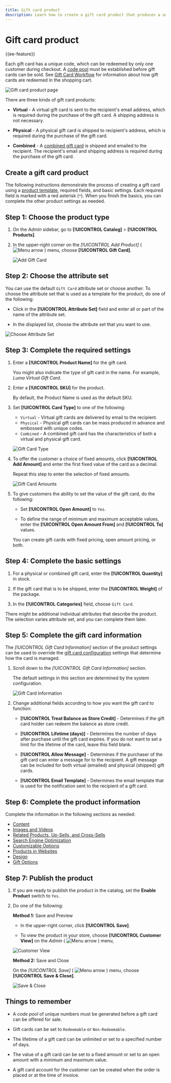 ```yaml
---
title: Gift card product
description: Learn how to create a gift card product that produces a unique code to be redeemed by a recipient customer during checkout. 
---
```

# Gift card product

{{ee-feature}}

Each gift card has a unique code, which can be redeemed by only one customer during checkout. A [code pool](https://docs.magento.com/user-guide/catalog/product-gift-card-account-configuration.html#step-3-establish-the-gift-card-code-pool) must be established before gift cards can be sold. See [Gift Card Workflow](https://docs.magento.com/user-guide/catalog/product-gift-card-workflow.html) for information about how gift cards are redeemed in the shopping cart.

![Gift card product page](./assets/storefront-giftcard-product-page.png)<!-- zoom -->

There are three kinds of gift card products:

- **Virtual** - A virtual gift card is sent to the recipient's email address, which is required during the purchase of the gift card. A shipping address is not necessary.

- **Physical** - A physical gift card is shipped to recipient's address, which is required during the purchase of the gift card.

- **Combined** - A [combined gift card](https://docs.magento.com/user-guide/catalog/product-gift-card-workflow.html) is shipped and emailed to the recipient. The recipient's email and shipping address is required during the purchase of the gift card.

## Create a gift card product

The following instructions demonstrate the process of creating a gift card using a [product template](attribute-sets.md), required fields, and basic settings. Each required field is marked with a red asterisk (`*`). When you finish the basics, you can complete the other product settings as needed.

## Step 1: Choose the product type

1. On the _Admin_ sidebar, go to **[!UICONTROL Catalog]** > **[!UICONTROL Products]**.

1. In the upper-right corner on the _[!UICONTROL Add Product]_ ( ![Menu arrow](../assets/icon-menu-down-arrow-red.png)<!-- {: width="25px"} --> ) menu, choose **[!UICONTROL Gift Card]**.

   ![Add Gift Card](./assets/product-add-gift-card.png)<!-- zoom -->

## Step 2: Choose the attribute set

You can use the default `Gift Card` attribute set or choose another. To choose the attribute set that is used as a template for the product, do one of the following:

- Click in the **[!UICONTROL Attribute Set]** field and enter all or part of the name of the attribute set.

- In the displayed list, choose the attribute set that you want to use.

![Choose Attribute Set](./assets/product-create-choose-attribute-set-gift-card.png)<!-- zoom -->

## Step 3: Complete the required settings

1. Enter a **[!UICONTROL Product Name]** for the gift card.

   You might also indicate the type of gift card in the name. For example, _Luma Virtual Gift Card_.

1. Enter a **[!UICONTROL SKU]** for the product.

   By default, the Product Name is used as the default SKU.

1. Set **[!UICONTROL Card Type]** to one of the following:

   - `Virtual` - Virtual gift cards are delivered by email to the recipient.
   - `Physical` - Physical gift cards can be mass produced in advance and embossed with unique codes.
   - `Combined` - A combined gift card has the characteristics of both a virtual and physical gift card.

   ![Gift Card Type](./assets/product-create-gift-card-type.png)<!-- zoom -->

1. To offer the customer a choice of fixed amounts, click **[!UICONTROL Add Amount]** and enter the first fixed value of the card as a decimal.

   Repeat this step to enter the selection of fixed amounts.

   ![Gift Card Amounts](./assets/product-create-gift-card-amounts.png)<!-- zoom -->

1. To give customers the ability to set the value of the gift card, do the following:

   - Set **[!UICONTROL Open Amount]** to `Yes`.

   - To define the range of minimum and maximum acceptable values, enter the **[!UICONTROL Open Amount From]** and **[!UICONTROL To]** values.

   You can create gift cards with fixed pricing, open amount pricing, or both.

## Step 4: Complete the basic settings

1. For a physical or combined gift card, enter the **[!UICONTROL Quantity]** in stock.

1. If the gift card that is to be shipped, enter the **[!UICONTROL Weight]** of the package.

1. In the **[!UICONTROL Categories]** field, choose `Gift Card`.

There might be additional individual attributes that describe the product. The selection varies attribute set, and you can complete them later.

## Step 5: Complete the gift card information

The _[!UICONTROL Gift Card Information]_ section of the product settings can be used to override the [gift card configuration](https://docs.magento.com/user-guide/configuration/sales/gift-cards.html) settings that determine how the card is managed.

1. Scroll down to the _[!UICONTROL Gift Card Information]_ section.

   The default settings in this section are determined by the system configuration.

   ![Gift Card Information](./assets/product-gift-card-information.png)<!-- zoom -->

1. Change additional fields according to how you want the gift card to function:

   - **[!UICONTROL Treat Balance as Store Credit]** - Determines if the gift card holder can redeem the balance as store credit.

   - **[!UICONTROL Lifetime (days)]** - Determines the number of days after purchase until the gift card expires. If you do not want to set a limit for the lifetime of the card, leave this field blank.

   - **[!UICONTROL Allow Message]** - Determines if the purchaser of the gift card can enter a message for to the recipient. A gift message can be included for both virtual (emailed) and physical (shipped) gift cards.

   - **[!UICONTROL Email Template]** - Determines the email template that is used for the notification sent to the recipient of a gift card.

## Step 6: Complete the product information

Complete the information in the following sections as needed:

- [Content](product-content.md)
- [Images and Videos](product-images-and-video.md)
- [Related Products, Up-Sells, and Cross-Sells](related-products-up-sells-cross-sells.md)
- [Search Engine Optimization](product-search-engine-optimization.md)
- [Customizable Options](settings-advanced-custom-options.md)
- [Products in Websites](settings-basic-websites.md)
- [Design](settings-advanced-design.md)
- [Gift Options](product-gift-options.md)

## Step 7: Publish the product

1. If you are ready to publish the product in the catalog, set the **Enable Product** switch to `Yes`.

1. Do one of the following:

   **Method 1:** Save and Preview

   - In the upper-right corner, click **[!UICONTROL Save]**.

   - To view the product in your store, choose **[!UICONTROL Customer View]** on the _Admin_ ( ![Menu arrow](../assets/icon-menu-down-arrow-black.png) ) menu,

   ![Customer View](./assets/admin-customer-view.png)<!-- zoom -->

   **Method 2:** Save and Close

   On the _[!UICONTROL Save]_ ( ![Menu arrow](../assets/icon-menu-down-arrow-red.png)<!-- {: width="25px"} --> ) menu, choose **[!UICONTROL Save & Close]**.

   ![Save & Close](./assets/product-edit-save-close.png)<!-- zoom -->

## Things to remember

- A _code pool_ of unique numbers must be generated before a gift card can be offered for sale.

- Gift cards can be set to `Redeemable` or `Non-Redeemable`.

- The lifetime of a gift card can be unlimited or set to a specified number of days.

- The value of a gift card can be set to a fixed amount or set to an open amount with a minimum and maximum value.

- A gift card account for the customer can be created when the order is placed or at the time of invoice.
